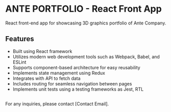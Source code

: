 # ANTE PORTFOLIO - React Front App

React front-end app for showcasing 3D graphics portfolio of Ante Company.

## Features

- Built using React framework
- Utilizes modern web development tools such as Webpack, Babel, and ESLint
- Supports component-based architecture for easy reusability
- Implements state management using Redux
- Integrates with API to fetch data
- Includes routing for seamless navigation between pages
- Implements unit tests using a testing frameworks as Jest, RTL

##

For any inquiries, please contact [Contact Email].

